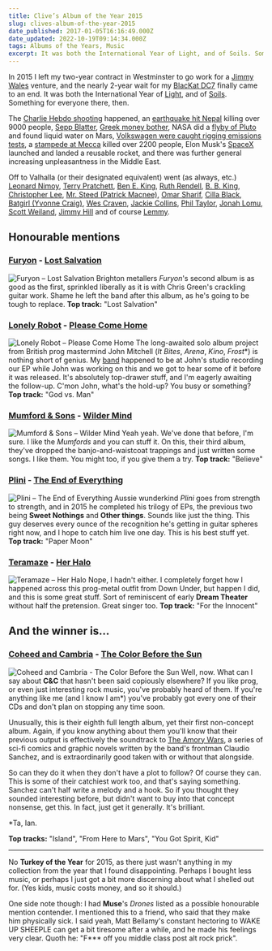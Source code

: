 ```yaml
---
title: Clive’s Album of the Year 2015
slug: clives-album-of-the-year-2015
date_published: 2017-01-05T16:16:49.000Z
date_updated: 2022-10-19T09:14:34.000Z
tags: Albums of the Years, Music
excerpt: It was both the International Year of Light, and of Soils. Something for everyone there, then.
---
```


In 2015 I left my two-year contract in Westminster to go work for a [Jimmy Wales](https://en.wikipedia.org/wiki/Jimmy_Wales) venture, and the nearly 2-year wait for my [BlacKat DC7](__GHOST_URL__/content/images/2016/03/IMG_5263.jpg) finally came to an end. It was both the International Year of [Light](https://en.wikipedia.org/wiki/International_Year_of_Light), and of [Soils](https://en.wikipedia.org/wiki/Soil_governance#International_Year_of_Soils). Something for everyone there, then.

The [Charlie Hebdo shooting](https://en.wikipedia.org/wiki/Charlie_Hebdo_shooting) happened, an [earthquake hit Nepal](https://en.wikipedia.org/wiki/April_2015_Nepal_earthquake) killing over 9000 people, [Sepp Blatter](https://en.wikipedia.org/wiki/2015_FIFA_corruption_case), [Greek money bother](https://en.wikipedia.org/wiki/Greek_government-debt_crisis), NASA did a [flyby of Pluto](https://en.wikipedia.org/wiki/New_Horizons) and found liquid water on Mars, [Volkswagen were caught rigging emissions tests](https://en.wikipedia.org/wiki/Volkswagen_emissions_scandal), a [stampede at Mecca](https://en.wikipedia.org/wiki/2015_Mina_stampede) killed over 2200 people, Elon Musk's [SpaceX](https://en.wikipedia.org/wiki/SpaceX) launched and landed a reusable rocket, and there was further general increasing unpleasantness in the Middle East.

Off to Valhalla (or their designated equivalent) went (as always, etc.) [Leonard Nimoy](https://en.wikipedia.org/wiki/Leonard_Nimoy), [Terry Pratchett](https://en.wikipedia.org/wiki/Terry_Pratchett), [Ben E. King](https://en.wikipedia.org/wiki/Ben_E._King), [Ruth Rendell](https://en.wikipedia.org/wiki/Ruth_Rendell), [B. B. King](https://en.wikipedia.org/wiki/B.B._King), [Christopher Lee](https://en.wikipedia.org/wiki/Christopher_Lee), [Mr. Steed (Patrick Macnee)](https://en.wikipedia.org/wiki/Patrick_Macnee), [Omar Sharif](https://en.wikipedia.org/wiki/Omar_Sharif), [Cilla Black](https://en.wikipedia.org/wiki/Cilla_Black), [Batgirl (Yvonne Craig)](https://en.wikipedia.org/wiki/Yvonne_Craig), [Wes Craven](https://en.wikipedia.org/wiki/Wes_Craven), [Jackie Collins](https://en.wikipedia.org/wiki/Jackie_Collins), [Phil Taylor](https://en.wikipedia.org/wiki/Phil_Taylor_(musician)), [Jonah Lomu](https://en.wikipedia.org/wiki/Jonah_Lomu), [Scott Weiland](https://en.wikipedia.org/wiki/Scott_Weiland), [Jimmy Hill](https://en.wikipedia.org/wiki/Jimmy_Hill) and of course [Lemmy](https://en.wikipedia.org/wiki/Lemmy).

## Honourable mentions

### [Furyon](http://www.furyon.net/) - [Lost Salvation](https://www.amazon.co.uk/Lost-Salvation-Furyon/dp/B00SHGI69Q/)

![Furyon – Lost Salvation](__GHOST_URL__/content/images/2020/05/furyon_lost-salvation.jpeg) Brighton metallers *Furyon*'s second album is as good as the first, sprinkled liberally as it is with Chris Green's crackling guitar work. Shame he left the band after this album, as he's going to be tough to replace. **Top track:** "Lost Salvation"

### [Lonely Robot](https://www.facebook.com/johnchristianmitchell/) - [Please Come Home](https://www.amazon.co.uk/Please-Come-Home-Lonely-Robot/dp/B00SVDJ0X6/)

![Lonely Robot – Please Come Home](__GHOST_URL__/content/images/2020/05/lonely-robot_please-come-home.jpeg) The long-awaited solo album project from British prog mastermind John Mitchell (*It Bites*, *Arena*, *Kino*, *Frost**) is nothing short of genius. My [band](http://www.indigodown.com/) happened to be at John's studio recording our EP while John was working on this and we got to hear some of it before it was released. It's absolutely top-drawer stuff, and I'm eagerly awaiting the follow-up. C'mon John, what's the hold-up? You busy or something? **Top track:** "God vs. Man"

### [Mumford & Sons](http://www.mumfordandsons.com/) - [Wilder Mind](https://www.amazon.co.uk/d/Shops/Wilder-Mind-Mumford-Sons/B00U2FNSVG/)

![Mumford & Sons – Wilder Mind](__GHOST_URL__/content/images/2020/05/mumford-and-sons_wilder-things.jpeg) Yeah yeah. We've done that before, I'm sure. I like the *Mumfords* and you can stuff it. On this, their third album, they've dropped the banjo-and-waistcoat trappings and just written some songs. I like them. You might too, if you give them a try. **Top track:** "Believe"

### [Plini](http://www.plini.co/) - [The End of Everything](https://www.amazon.co.uk/End-Everything-Plini/dp/B00TAVIWZA/)

![Plini – The End of Everything](__GHOST_URL__/content/images/2020/05/plini_the-end-of-everything.jpeg) Aussie wunderkind *Plini* goes from strength to strength, and in 2015 he completed his trilogy of EPs, the previous two being **Sweet Nothings** and **Other things**. Sounds like just the thing. This guy deserves every ounce of the recognition he's getting in guitar spheres right now, and I hope to catch him live one day. This is his best stuff yet. **Top track:** "Paper Moon"

### [Teramaze](http://teramaze.com.au/) - [Her Halo](https://www.amazon.co.uk/Her-Halo-Teramaze/dp/B0145XMC9O/)

![Teramaze – Her Halo](__GHOST_URL__/content/images/2020/05/teramaze_her-halo.jpeg) Nope, I hadn't either. I completely forget how I happened across this prog-metal outfit from Down Under, but happen I did, and this is some great stuff. Sort of reminiscent of early **Dream Theater** without half the pretension. Great singer too. **Top track:** "For the Innocent"

## And the winner is…

### [Coheed and Cambria](http://www.coheedandcambria.com/) - [The Color Before the Sun](https://www.amazon.co.uk/Color-Before-Sun-Explicit/dp/B013ZDVDQI/)
![Coheed and Cambria - The Color Before the Sun](__GHOST_URL__/content/images/2017/01/color-before-sun.jpg)
Well, now. What can I say about **C&C** that hasn't been said copiously elsewhere? If you like prog, or even just interesting rock music, you've probably heard of them. If you're anything like me (and I know I am*) you've probably got every one of their CDs and don't plan on stopping any time soon.

Unusually, this is their eighth full length album, yet their first non-concept album. Again, if you know anything about them you'll know that their previous output is effectively the soundtrack to [The Amory Wars](https://en.wikipedia.org/wiki/The_Amory_Wars), a series of sci-fi comics and graphic novels written by the band's frontman Claudio Sanchez, and is extraordinarily good taken with or without that alongside.

So can they do it when they don't have a plot to follow? Of course they can. This is some of their catchiest work too, and that's saying something. Sanchez can't half write a melody and a hook. So if you thought they sounded interesting before, but didn't want to buy into that concept nonsense, get this. In fact, just get it generally. It's brilliant.

*Ta, Ian.

**Top tracks:** "Island", "From Here to Mars", "You Got Spirit, Kid"

---

No **Turkey of the Year** for 2015, as there just wasn't anything in my collection from the year that I found disappointing. Perhaps I bought less music, or perhaps I just got a bit more discerning about what I shelled out for. (Yes kids, music costs money, and so it should.)

One side note though: I had **Muse**'s *Drones* listed as a possible honourable mention contender. I mentioned this to a friend, who said that they make him physically sick. I said yeah, Matt Bellamy's constant hectoring to WAKE UP SHEEPLE can get a bit tiresome after a while, and he made his feelings very clear. Quoth he: "F*** off you middle class post alt rock prick".
